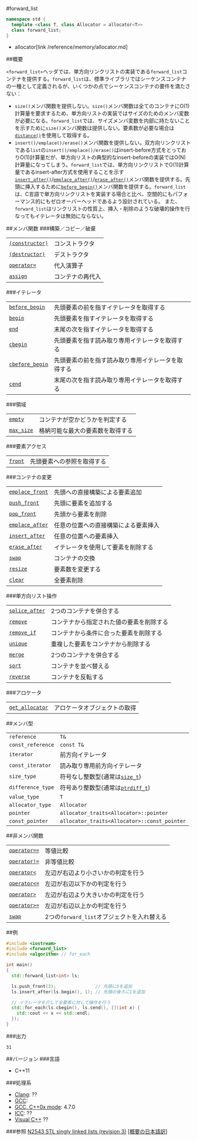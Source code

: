 #forward_list
```cpp
namespace std {
  template <class T, class Allocator = allocator<T>>
  class forward_list;
}
```
* allocator[link /reference/memory/allocator.md]

##概要

`<forward_list>`ヘッダでは、単方向リンクリストの実装である`forward_list`コンテナを提供する。`forward_list`は、標準ライブラリではシーケンスコンテナの一種として定義されるが、いくつかの点でシーケンスコンテナの要件を満たさない：

- `size()`メンバ関数を提供しない。`size()`メンバ関数は全てのコンテナにO(1)計算量を要求するため、単方向リストの実装ではサイズのためのメンバ変数が必要になる。`forward_list`では、サイズメンバ変数を内部に持たないことを示すために`size()`メンバ関数は提供しない。要素数が必要な場合は[`distance()`](/reference/iterator/distance.md)を使用して取得する。
- `insert()/emplace()/erase()`メンバ関数を提供しない。双方向リンクリストである`list`の`insert()/emplace()/erase()`はinsert-before方式をとっておりO(1)計算量だが、単方向リストの典型的なinsert-beforeの実装ではO(N)計算量になってしまう。`forward_list`では、単方向リンクリストでO(1)計算量であるinsert-after方式を使用することを示す[`insert_after()`](./forward_list/insert_after.md)/[`emplace_after()`](./forward_list/emplace_after.md)/[`erase_after()`](./forward_list/erase_after.md)メンバ関数を提供する。先頭に挿入するために[`before_begin()`](./forward_list/before_begin.md)メンバ関数を提供する。`forward_list`は、C言語で単方向リンクリストを実装する場合と比べ、空間的にもパフォーマンス的にもゼロオーバーヘッドであるよう設計されている。
また、`forward_list`はリンクリストの性質上、挿入・削除のような破壊的操作を行なってもイテレータは無効にならない。

##メンバ関数
###構築／コピー／破棄


| | |
|---------------------------------------------------------------------------------------------------------------------|--------------------------|
| [`(constructor)`](./forward_list/forward_list.md) | コンストラクタ |
| [`(destructor)`](./forward_list/-forward_list.md) | デストラクタ |
| [`operator=`](./forward_list/op_assign.md) | 代入演算子 |
| [`assign`](./forward_list/assign.md) | コンテナの再代入 |

###イテレータ

| | |
|----------------------------------------------------------------------------------------------------------------------|-----------------------------------------------------------------------------|
| [`before_begin`](./forward_list/before_begin.md) | 先頭要素の前を指すイテレータを取得する |
| [`begin`](./forward_list/begin.md) | 先頭要素を指すイテレータを取得する |
| [`end`](./forward_list/end.md) | 末尾の次を指すイテレータを取得する |
| [`cbegin`](./forward_list/cbegin.md) | 先頭要素を指す読み取り専用イテレータを取得する |
| [`cbefore_begin`](./forward_list/before_cbegin.md) | 先頭要素の前を指す読み取り専用イテレータを取得する |
| [`cend`](./forward_list/cend.md) | 末尾の次を指す読み取り専用イテレータを取得する |

###領域

| | |
|------------------------------------------------------------------------------------------------------------|--------------------------------------------------|
| [`empty`](./forward_list/empty.md) | コンテナが空かどうかを判定する |
| [`max_size`](./forward_list/max_size.md) | 格納可能な最大の要素数を取得する |

###要素アクセス

| | |
|------------------------------------------------------------------------------------------------------|-----------------------------------------|
| [`front`](./forward_list/front.md) | 先頭要素への参照を取得する |

###コンテナの変更

| | |
|----------------------------------------------------------------------------------------------------------------------|--------------------------------------------------------|
| [`emplace_front`](./forward_list/emplace_front.md) | 先頭への直接構築による要素追加 |
| [`push_front`](./forward_list/push_front.md) | 先頭に要素を追加する |
| [`pop_front`](./forward_list/pop_front.md) | 先頭から要素を削除 |
| [`emplace_after`](./forward_list/emplace_after.md) | 任意の位置への直接構築による要素挿入 |
| [`insert_after`](./forward_list/insert_after.md) | 任意の位置への要素挿入 |
| [`erase_after`](./forward_list/erase_after.md) | イテレータを使用して要素を削除する |
| [`swap`](./forward_list/swap.md) | コンテナの交換 |
| [`resize`](./forward_list/resize.md) | 要素数を変更する |
| [`clear`](./forward_list/clear.md) | 全要素削除 |

###単方向リスト操作

| | |
|--------------------------------------------------------------------------------------------------------------------|--------------------------------------------------------------|
| [`splice_after`](./forward_list/splice_after.md) | 2つのコンテナを併合する |
| [`remove`](./forward_list/remove.md) | コンテナから指定された値の要素を削除する |
| [`remove_if`](./forward_list/remove_if.md) | コンテナから条件に合った要素を削除する |
| [`unique`](./forward_list/unique.md) | 重複した要素をコンテナから削除する |
| [`merge`](./forward_list/merge.md) | 2つのコンテナを併合する |
| [`sort`](./forward_list/sort.md) | コンテナを並べ替える |
| [`reverse`](./forward_list/reverse.md) | コンテナを反転する |

###アロケータ

| | |
|----------------------------------------------------------------------------------------------------------------------|--------------------------------------------|
| [`get_allocator`](./forward_list/get_allocator.md) | アロケータオブジェクトの取得 |

##メンバ型

| | |
|------------------------------|-----------------------------------------------------------------------------------------------------------------------------------------|
| `reference` | `T&` |
| `const_reference` | `const T&` |
| `iterator` | 前方向イテレータ |
| `const_iterator` | 読み取り専用前方向イテレータ |
| `size_type` | 符号なし整数型(通常は[`size_t`](/reference/cstddef/size_t.md)) |
| `difference_type` | 符号あり整数型(通常は[`ptrdiff_t`](/reference/cstddef/ptrdiff_t.md)) |
| `value_type` | `T` |
| `allocator_type` | `Allocator` |
| `pointer` | `allocator_traits<Allocator>::pointer` |
| `const_pointer` | `allocator_traits<Allocator>::const_pointer` |

##非メンバ関数

| | |
|----------------------------------------------------------------------------------------------------------------------|----------------------------------------------------------------------|
| [`operator==`](./forward_list/op_equal.md) | 等値比較 |
| [`operator!=`](./forward_list/op_not_equal.md) | 非等値比較 |
| [`operator<`](./forward_list/op_less.md) | 左辺が右辺より小さいかの判定を行う |
| [`operator<=`](./forward_list/op_less_equal.md) | 左辺が右辺以下かの判定を行う |
| [`operator>`](./forward_list/op_greater.md) | 左辺が右辺より大きいかの判定を行う |
| [`operator>=`](./forward_list/op_greater_equal.md) | 左辺が右辺以上かの判定を行う |
| [`swap`](./forward_list/swap_free.md) | 2つの`forward_list`オブジェクトを入れ替える |


##例
```cpp
#include <iostream>
#include <forward_list>
#include <algorithm> // for_each

int main()
{
  std::forward_list<int> ls;

  ls.push_front(3);               // 先頭に3を追加
  ls.insert_after(ls.begin(), 1); // 先頭の後ろに1を追加

  // イテレータを介して全要素に対して操作を行う
  std::for_each(ls.cbegin(), ls.cend(), [](int x) {
    std::cout << x << std::endl;
  });
}
```

###出力
```
31
```

##バージョン
###言語
- C++11

###処理系
- [Clang](/implementation#clang.md): ??
- [GCC](/implementation#gcc.md): 
- [GCC, C++0x mode](/implementation#gcc.md): 4.7.0
- [ICC](/implementation#icc.md): ??
- [Visual C++](/implementation#visual_cpp.md) ??


###参照
[N2543 STL singly linked lists (revision 3)](http://www.open-std.org/jtc1/sc22/wg21/docs/papers/2008/n2543.htm) [[概要の日本語訳](http://d.hatena.ne.jp/faith_and_brave/20080905/1220611240)]

